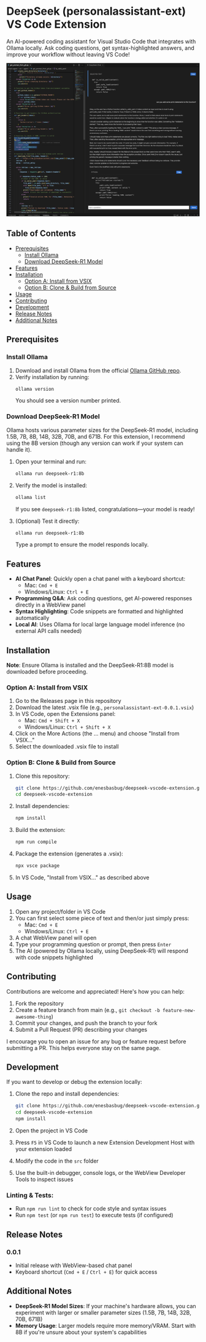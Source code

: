 # DeepSeek (personalassistant-ext) VS Code Extension

An AI-powered coding assistant for Visual Studio Code that integrates with Ollama locally. Ask coding questions, get syntax-highlighted answers, and improve your workflow without leaving VS Code!

!["image"](./demo-screenshot/ss1.png)

## Table of Contents
- [Prerequisites](#prerequisites)
  - [Install Ollama](#install-ollama)
  - [Download DeepSeek-R1 Model](#download-deepseek-r1-model)
- [Features](#features)
- [Installation](#installation)
  - [Option A: Install from VSIX](#option-a-install-from-vsix)
  - [Option B: Clone & Build from Source](#option-b-clone--build-from-source)
- [Usage](#usage)
- [Contributing](#contributing)
- [Development](#development)
- [Release Notes](#release-notes)
- [Additional Notes](#additional-notes)

## Prerequisites

### Install Ollama

1. Download and install Ollama from the official [Ollama GitHub repo](https://github.com/ollama/ollama).
2. Verify installation by running:
   ```bash
   ollama version
   ```
   You should see a version number printed.

### Download DeepSeek-R1 Model

Ollama hosts various parameter sizes for the DeepSeek-R1 model, including 1.5B, 7B, 8B, 14B, 32B, 70B, and 671B.
For this extension, I recommend using the 8B version (though any version can work if your system can handle it).

1. Open your terminal and run:
   ```bash
   ollama run deepseek-r1:8b
   ```

2. Verify the model is installed:
   ```bash
   ollama list
   ```
   If you see `deepseek-r1:8b` listed, congratulations—your model is ready!

3. (Optional) Test it directly:
   ```bash
   ollama run deepseek-r1:8b
   ```
   Type a prompt to ensure the model responds locally.

## Features

- **AI Chat Panel**: Quickly open a chat panel with a keyboard shortcut:
  - Mac: `Cmd + E`
  - Windows/Linux: `Ctrl + E`
- **Programming Q&A**: Ask coding questions, get AI-powered responses directly in a WebView panel
- **Syntax Highlighting**: Code snippets are formatted and highlighted automatically
- **Local AI**: Uses Ollama for local large language model inference (no external API calls needed)

## Installation

**Note**: Ensure Ollama is installed and the DeepSeek-R1:8B model is downloaded before proceeding.

### Option A: Install from VSIX

1. Go to the Releases page in this repository
2. Download the latest .vsix file (e.g., `personalassistant-ext-0.0.1.vsix`)
3. In VS Code, open the Extensions panel:
   - Mac: `Cmd + Shift + X`
   - Windows/Linux: `Ctrl + Shift + X`
4. Click on the More Actions (the ... menu) and choose "Install from VSIX..."
5. Select the downloaded .vsix file to install

### Option B: Clone & Build from Source

1. Clone this repository:
   ```bash
   git clone https://github.com/enesbasbug/deepseek-vscode-extension.git
   cd deepseek-vscode-extension
   ```

2. Install dependencies:
   ```bash
   npm install
   ```

3. Build the extension:
   ```bash
   npm run compile
   ```

4. Package the extension (generates a .vsix):
   ```bash
   npx vsce package
   ```

5. In VS Code, "Install from VSIX..." as described above

## Usage

1. Open any project/folder in VS Code
2. You can first select some piece of text and then/or just simply press:
   - Mac: `Cmd + E`
   - Windows/Linux: `Ctrl + E`
3. A chat WebView panel will open
4. Type your programming question or prompt, then press `Enter`
5. The AI (powered by Ollama locally, using DeepSeek-R1) will respond with code snippets highlighted

## Contributing

Contributions are welcome and appreciated! Here's how you can help:

1. Fork the repository
2. Create a feature branch from main (e.g., `git checkout -b feature-new-awesome-thing`)
3. Commit your changes, and push the branch to your fork
4. Submit a Pull Request (PR) describing your changes

I encourage you to open an issue for any bug or feature request before submitting a PR. This helps everyone stay on the same page.

## Development

If you want to develop or debug the extension locally:

1. Clone the repo and install dependencies:
   ```bash
   git clone https://github.com/enesbasbug/deepseek-vscode-extension.git
   cd deepseek-vscode-extension
   npm install
   ```

2. Open the project in VS Code
3. Press `F5` in VS Code to launch a new Extension Development Host with your extension loaded
4. Modify the code in the `src` folder
5. Use the built-in debugger, console logs, or the WebView Developer Tools to inspect issues

### Linting & Tests:

- Run `npm run lint` to check for code style and syntax issues
- Run `npm test` (or `npm run test`) to execute tests (if configured)

## Release Notes

### 0.0.1
- Initial release with WebView-based chat panel
- Keyboard shortcut (`Cmd + E` / `Ctrl + E`) for quick access

## Additional Notes

- **DeepSeek-R1 Model Sizes**: If your machine's hardware allows, you can experiment with larger or smaller parameter sizes (1.5B, 7B, 14B, 32B, 70B, 671B)
- **Memory Usage**: Larger models require more memory/VRAM. Start with 8B if you're unsure about your system's capabilities